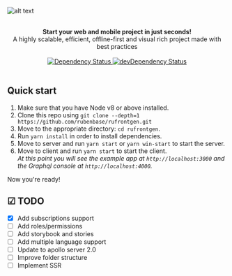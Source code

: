 ![alt text](https://github.com/rubenbase/rufrontgen/blob/master/media/rufrontgen.jpg)

<br />

<div align="center"><strong>Start your web and mobile project in just seconds!</strong></div>
<div align="center">A highly scalable, efficient, offline-first and visual rich project made with best practices</div>

<br />

<div align="center">
  <!-- Dependency Status -->
  <a href="https://david-dm.org/rubenbase/rufrontgen">
    <img src="https://david-dm.org/rubenbase/rufrontgen.svg" alt="Dependency Status" />
  </a>
  <!-- devDependency Status -->
  <a href="https://david-dm.org/rubenbase/rufrontgen#info=devDependencies">
    <img src="https://david-dm.org/rubenbase/rufrontgen/dev-status.svg" alt="devDependency Status" />
  </a>
</div>

<br />

## Quick start

1.  Make sure that you have Node v8 or above installed.
2.  Clone this repo using `git clone --depth=1 https://github.com/rubenbase/rufrontgen.git`
3.  Move to the appropriate directory: `cd rufrontgen`.<br />
4.  Run `yarn install` in order to install dependencies.<br />
5.  Move to server and run `yarn start` or `yarn win-start` to start the server.<br />
6.  Move to client and run `yarn start` to start the client.<br />
    _At this point you will see the example app at `http://localhost:3000` and the Graphql console at `http://localhost:4000`._

Now you're ready!


## ☑ TODO 

- [X] Add subscriptions support
- [ ] Add roles/permissions
- [ ] Add storybook and stories
- [ ] Add multiple language support
- [ ] Update to apollo server 2.0 
- [ ] Improve folder structure
- [ ] Implement SSR
